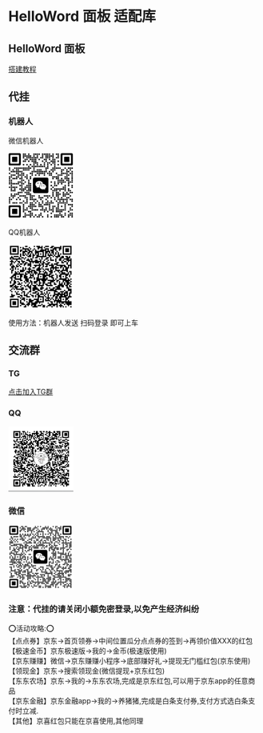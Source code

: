 # HelloWord 面板 适配库

## HelloWord 面板
<a href="https://supermanito.github.io/Helloworld/">搭建教程</a>

## 代挂

### 机器人
微信机器人<br/>

<img src="./backUp/image/wx_bot.png" width="130" alt="二维码"/>

QQ机器人<br/>

<img src="./backUp/image/qq_bot.png" width="130" alt="二维码"/>


使用方法：机器人发送 扫码登录 即可上车

## 交流群
### TG
<a href="https://t.me/+hHXs_RBjJkYxOGNl">点击加入TG群</a>

### QQ
<img src="./backUp/image/qq.png" width="130" alt="二维码"/>

### 微信
<img src="./backUp/image/wx.png" width="130" alt="二维码"/>


### 注意：代挂的请关闭小额免密登录,以免产生经济纠纷
⭕活动攻略:⭕<br/>
【点点券】京东->首页领券->中间位置瓜分点点券的签到->再领价值XXX的红包<br/>
【极速金币】京东极速版->我的->金币(极速版使用)<br/>
【京东赚赚】微信->京东赚赚小程序->底部赚好礼->提现无门槛红包(京东使用)<br/>
【领现金】京东->搜索领现金(微信提现+京东红包)<br/>
【东东农场】京东->我的->东东农场,完成是京东红包,可以用于京东app的任意商品<br/>
【京东金融】京东金融app->我的->养猪猪,完成是白条支付券,支付方式选白条支付时立减.<br/>
【其他】京喜红包只能在京喜使用,其他同理<br/>

